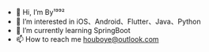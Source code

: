 - 👋 Hi, I’m By¹⁹⁹²
- 👀 I’m interested in iOS、Android、Flutter、Java、Python
- 🌱 I’m currently learning SpringBoot
- 📫 How to reach me houboye@outlook.com
